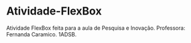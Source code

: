 # Atividade-FlexBox
Atividade FlexBox feita para a aula de Pesquisa e Inovação. Professora: Fernanda Caramico. 1ADSB.

